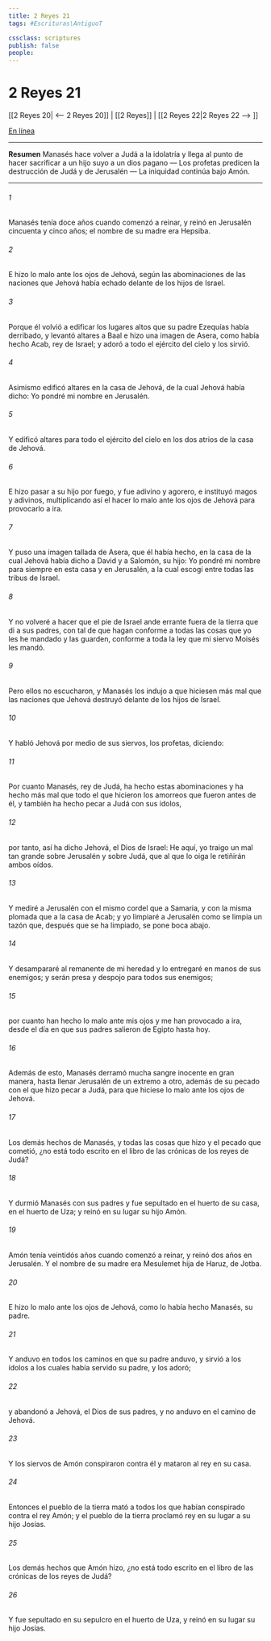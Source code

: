 ```yaml
---
title: 2 Reyes 21
tags: #Escrituras\AntiguoT

cssclass: scriptures
publish: false
people:
---
```


# 2 Reyes 21
[[2 Reyes 20| <-- 2 Reyes 20]] | [[2 Reyes]] | [[2 Reyes 22|2 Reyes 22 --> ]]

[En línea](https://churchofjesuschrist.org/study/scriptures/ot/2-kgs/21?lang=spa)

---
__Resumen__
Manasés hace volver a Judá a la idolatría y llega al punto de hacer sacrificar a un hijo suyo a un dios pagano — Los profetas predicen la destrucción de Judá y de Jerusalén — La iniquidad continúa bajo Amón.

---
###### 1 
Manasés tenía doce años cuando comenzó a reinar, y reinó en Jerusalén cincuenta y cinco años; el nombre de su madre era Hepsiba.

###### 2 
E hizo lo malo ante los ojos de Jehová, según las abominaciones de las naciones que Jehová había echado delante de los hijos de Israel.

###### 3 
Porque él volvió a edificar los lugares altos que su padre Ezequías había derribado, y levantó altares a Baal e hizo una imagen de Asera, como había hecho Acab, rey de Israel; y adoró a todo el ejército del cielo y los sirvió.

###### 4 
Asimismo edificó altares en la casa de Jehová, de la cual Jehová había dicho: Yo pondré mi nombre en Jerusalén.

###### 5 
Y edificó altares para todo el ejército del cielo en los dos atrios de la casa de Jehová.

###### 6 
E hizo pasar a su hijo por fuego, y fue adivino y agorero, e instituyó magos y adivinos, multiplicando así el hacer lo malo ante los ojos de Jehová para provocarlo a ira.

###### 7 
Y puso una imagen tallada de Asera, que él había hecho, en la casa de la cual Jehová había dicho a David y a Salomón, su hijo: Yo pondré mi nombre para siempre en esta casa y en Jerusalén, a la cual escogí entre todas las tribus de Israel.

###### 8 
Y no volveré a hacer que el pie de Israel ande errante fuera de la tierra que di a sus padres, con tal de que hagan conforme a todas las cosas que yo les he mandado y las guarden, conforme a toda la ley que mi siervo Moisés les mandó.

###### 9 
Pero ellos no escucharon, y Manasés los indujo a que hiciesen más mal que las naciones que Jehová destruyó delante de los hijos de Israel.

###### 10 
Y habló Jehová por medio de sus siervos, los profetas, diciendo:

###### 11 
Por cuanto Manasés, rey de Judá, ha hecho estas abominaciones y ha hecho más mal que todo el que hicieron los amorreos que fueron antes de él, y también ha hecho pecar a Judá con sus ídolos,

###### 12 
por tanto, así ha dicho Jehová, el Dios de Israel: He aquí, yo traigo un mal tan grande sobre Jerusalén y sobre Judá, que al que lo oiga le retiñirán ambos oídos.

###### 13 
Y mediré a Jerusalén con el mismo cordel que a Samaria, y con la misma plomada que a la casa de Acab; y yo limpiaré a Jerusalén como se limpia un tazón que, después que se ha limpiado, se pone boca abajo.

###### 14 
Y desampararé al remanente de mi heredad y lo entregaré en manos de sus enemigos; y serán presa y despojo para todos sus enemigos;

###### 15 
por cuanto han hecho lo malo ante mis ojos y me han provocado a ira, desde el día en que sus padres salieron de Egipto hasta hoy.

###### 16 
Además de esto, Manasés derramó mucha sangre inocente en gran manera, hasta llenar Jerusalén de un extremo a otro, además de su pecado con el que hizo pecar a Judá, para que hiciese lo malo ante los ojos de Jehová.

###### 17 
Los demás hechos de Manasés, y todas las cosas que hizo y el pecado que cometió, ¿no está todo escrito en el libro de las crónicas de los reyes de Judá?

###### 18 
Y durmió Manasés con sus padres y fue sepultado en el huerto de su casa, en el huerto de Uza; y reinó en su lugar su hijo Amón.

###### 19 
Amón tenía veintidós años cuando comenzó a reinar, y reinó dos años en Jerusalén. Y el nombre de su madre era Mesulemet hija de Haruz, de Jotba.

###### 20 
E hizo lo malo ante los ojos de Jehová, como lo había hecho Manasés, su padre.

###### 21 
Y anduvo en todos los caminos en que su padre anduvo, y sirvió a los ídolos a los cuales había servido su padre, y los adoró;

###### 22 
y abandonó a Jehová, el Dios de sus padres, y no anduvo en el camino de Jehová.

###### 23 
Y los siervos de Amón conspiraron contra él y mataron al rey en su casa.

###### 24 
Entonces el pueblo de la tierra mató a todos los que habían conspirado contra el rey Amón; y el pueblo de la tierra proclamó rey en su lugar a su hijo Josías.

###### 25 
Los demás hechos que Amón hizo, ¿no está todo escrito en el libro de las crónicas de los reyes de Judá?

###### 26 
Y fue sepultado en su sepulcro en el huerto de Uza, y reinó en su lugar su hijo Josías.

